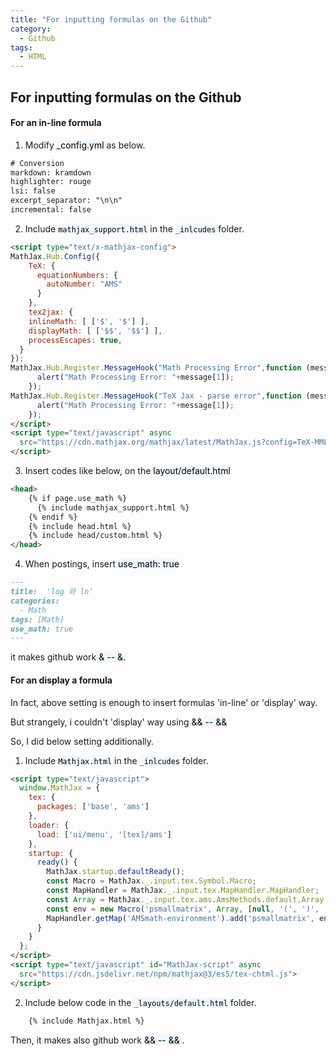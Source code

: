 ```yaml
---
title: "For inputting formulas on the Github"
category:
  - Github
tags:
  - HTML
---
```

## For inputting formulas on the Github

#### For an in-line formula

1. Modify <mark style='background-color: #f1f8ff'>_config.yml </mark>  as below.

```html
# Conversion
markdown: kramdown
highlighter: rouge
lsi: false
excerpt_separator: "\n\n"
incremental: false

```

2. Include <mark style='background-color: #f1f8ff'>`mathjax_support.html` </mark>  in the <mark style='background-color: #f1f8ff'>`_inlcudes` </mark> folder.

```html
<script type="text/x-mathjax-config">
MathJax.Hub.Config({
    TeX: {
      equationNumbers: {
        autoNumber: "AMS"
      }
    },
    tex2jax: {
    inlineMath: [ ['$', '$'] ],
    displayMath: [ ['$$', '$$'] ],
    processEscapes: true,
  }
});
MathJax.Hub.Register.MessageHook("Math Processing Error",function (message) {
	  alert("Math Processing Error: "+message[1]);
	});
MathJax.Hub.Register.MessageHook("TeX Jax - parse error",function (message) {
	  alert("Math Processing Error: "+message[1]);
	});
</script>
<script type="text/javascript" async
  src="https://cdn.mathjax.org/mathjax/latest/MathJax.js?config=TeX-MML-AM_CHTML">
</script>
```

3. Insert codes like below, on the <mark style='background-color: #f1f8ff'>layout/default.html</mark> 

```html
<head>
    {% if page.use_math %}
      {% include mathjax_support.html %}
    {% endif %}
    {% include head.html %}
    {% include head/custom.html %}
</head>
```

4. When postings, insert <mark style='background-color: #f1f8ff'>use_math: true</mark> 

```markdown
---
title:  'log 와 ln'
categories:
  - Math
tags: [Math]
use_math: true
---
```

it makes github work  <mark style='background-color: #f1f8ff'>& --  &.



#### For an display a formula

In fact, above setting is enough to insert formulas 'in-line' or 'display' way.

But strangely, i couldn't 'display' way using <mark style='background-color: #f1f8ff'>&& --  && </mark> 

So, I did below setting additionally.

1. Include <mark style='background-color: #f1f8ff'>`Mathjax.html` </mark>  in the <mark style='background-color: #f1f8ff'>`_inlcudes` </mark> folder.

```html
<script type="text/javascript">
  window.MathJax = {
    tex: {
      packages: ['base', 'ams']
    },
    loader: {
      load: ['ui/menu', '[tex]/ams']
    },
    startup: {
      ready() {
        MathJax.startup.defaultReady();
        const Macro = MathJax._.input.tex.Symbol.Macro;
        const MapHandler = MathJax._.input.tex.MapHandler.MapHandler;
        const Array = MathJax._.input.tex.ams.AmsMethods.default.Array;
        const env = new Macro('psmallmatrix', Array, [null, '(', ')', 'c', '.333em', '.2em', 'S', 1]);
        MapHandler.getMap('AMSmath-environment').add('psmallmatrix', env);
      }
    }
  };
</script>
<script type="text/javascript" id="MathJax-script" async
  src="https://cdn.jsdelivr.net/npm/mathjax@3/es5/tex-chtml.js">
</script>
```

2. Include below code in the <mark style='background-color: #f1f8ff'>`_layouts/default.html` </mark> folder.

```html
    {% include Mathjax.html %}
```

Then, it makes also github work  <mark style='background-color: #f1f8ff'>&& --  && </mark> .

